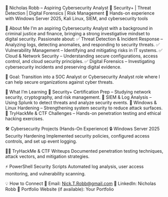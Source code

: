 🚀 Nicholas Robb – Aspiring Cybersecurity Analyst
🔹 Security+ | Threat Detection | Digital Forensics | Risk Management
🔹 Hands-on experience with Windows Server 2025, Kali Linux, SIEM, and cybersecurity tools

👀 About Me
I’m an aspiring Cybersecurity Analyst with a background in criminal justice and finance, bringing a strong investigative mindset to digital security. Passionate about:
✅ Threat Detection & Incident Response – Analyzing logs, detecting anomalies, and responding to security threats.
✅ Vulnerability Management – Identifying and mitigating risks in IT systems.
✅ Cloud & Network Security – Understanding secure configurations, access control, and cloud security principles.
✅ Digital Forensics – Investigating cybersecurity incidents and preserving digital evidence.

🎯 Goal: Transition into a SOC Analyst or Cybersecurity Analyst role where I can help secure organizations against cyber threats.

🌱 What I’m Learning
📌 Security+ Certification Prep – Studying network security, cryptography, and risk management.
📌 SIEM & Log Analysis – Using Splunk to detect threats and analyze security events.
📌 Windows & Linux Hardening – Strengthening system security to reduce attack surfaces.
📌 TryHackMe & CTF Challenges – Hands-on penetration testing and ethical hacking exercises.

🛠 Cybersecurity Projects (Hands-On Experience)
🔒 Windows Server 2025 Security Hardening
Implemented security policies, configured access controls, and set up event logging.

🕵️‍♂️ TryHackMe & CTF Writeups
Documented penetration testing techniques, attack vectors, and mitigation strategies.

⚡ PowerShell Security Scripts
Automated log analysis, user access monitoring, and vulnerability scanning.

💡 How to Connect
📩 Email: Nick.T.Robb@gmail.com
🔗 LinkedIn: Nicholas Robb
🔗 Portfolio Website (if available): Your Portfolio

